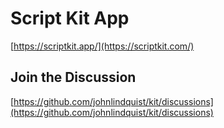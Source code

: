 # Script Kit App

[https://scriptkit.app/](https://scriptkit.com/)

## Join the Discussion

[https://github.com/johnlindquist/kit/discussions](https://github.com/johnlindquist/kit/discussions)
